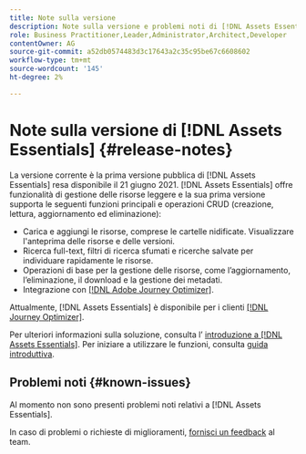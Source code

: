 ```yaml
---
title: Note sulla versione
description: Note sulla versione e problemi noti di [!DNL Assets Essentials]
role: Business Practitioner,Leader,Administrator,Architect,Developer
contentOwner: AG
source-git-commit: a52db0574483d3c17643a2c35c95be67c6608602
workflow-type: tm+mt
source-wordcount: '145'
ht-degree: 2%

---
```



# Note sulla versione di [!DNL Assets Essentials] {#release-notes}

La versione corrente è la prima versione pubblica di [!DNL Assets Essentials] resa disponibile il 21 giugno 2021. [!DNL Assets Essentials] offre funzionalità di gestione delle risorse leggere e la sua prima versione supporta le seguenti funzioni principali e operazioni CRUD (creazione, lettura, aggiornamento ed eliminazione):

* Carica e aggiungi le risorse, comprese le cartelle nidificate. Visualizzare l&#39;anteprima delle risorse e delle versioni.
* Ricerca full-text, filtri di ricerca sfumati e ricerche salvate per individuare rapidamente le risorse.
* Operazioni di base per la gestione delle risorse, come l’aggiornamento, l’eliminazione, il download e la gestione dei metadati.
* Integrazione con [[!DNL Adobe Journey Optimizer]](https://experienceleague.adobe.com/docs/journey-optimizer/using/create-messages/assets-essentials.html).

Attualmente, [!DNL Assets Essentials] è disponibile per i clienti [[!DNL Journey Optimizer]](https://experienceleague.adobe.com/docs/journey-optimizer.html).

Per ulteriori informazioni sulla soluzione, consulta l’ [introduzione a [!DNL Assets Essentials]](introduction.md). Per iniziare a utilizzare le funzioni, consulta [guida introduttiva](/help/get-started.md).

## Problemi noti {#known-issues}

Al momento non sono presenti problemi noti relativi a [!DNL Assets Essentials].

In caso di problemi o richieste di miglioramenti, [fornisci un feedback](#provide-feedback) al team.
